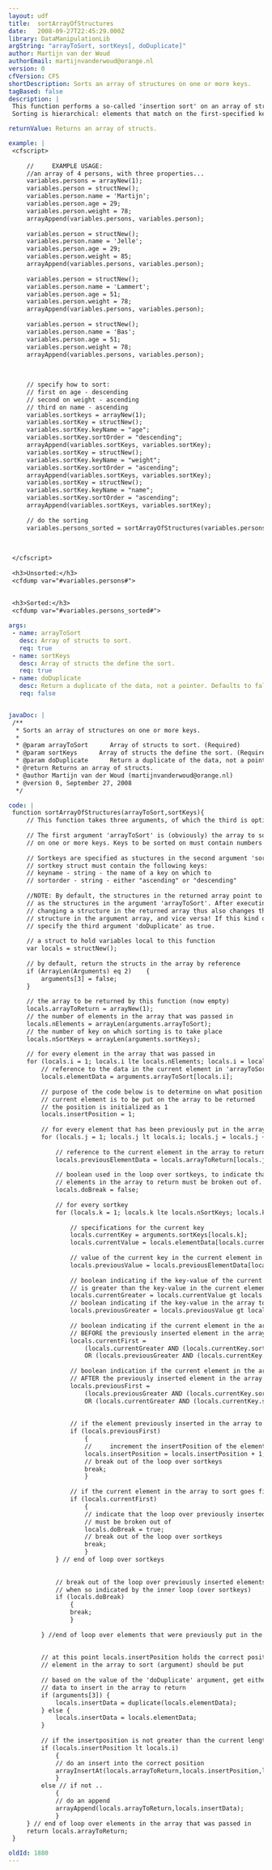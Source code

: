 ```yaml
---
layout: udf
title:  sortArrayOfStructures
date:   2008-09-27T22:45:29.000Z
library: DataManipulationLib
argString: "arrayToSort, sortKeys[, doDuplicate]"
author: Martijn van der Woud
authorEmail: martijnvanderwoud@orange.nl
version: 0
cfVersion: CF5
shortDescription: Sorts an array of structures on one or more keys.
tagBased: false
description: |
 This function performs a so-called 'insertion sort' on an array of structures. You can specify multiple keys to sort on. The sort order (&quot;descending&quot;) or (&quot;ascending&quot;) seperately per key
 Sorting is hierarchical: elements that match on the first-specified key are sorted on the second key; element that match on the first two key are sorted on the third key and so on..

returnValue: Returns an array of structs.

example: |
 <cfscript>
 
     //     EXAMPLE USAGE:
     //an array of 4 persons, with three properties...
     variables.persons = arrayNew(1);
     variables.person = structNew();
     variables.person.name = 'Martijn';
     variables.person.age = 29;
     variables.person.weight = 78;
     arrayAppend(variables.persons, variables.person);
     
     variables.person = structNew();
     variables.person.name = 'Jelle';
     variables.person.age = 29;
     variables.person.weight = 85;
     arrayAppend(variables.persons, variables.person);
 
     variables.person = structNew();
     variables.person.name = 'Lammert';
     variables.person.age = 51;
     variables.person.weight = 78;
     arrayAppend(variables.persons, variables.person);
         
     variables.person = structNew();
     variables.person.name = 'Bas';
     variables.person.age = 51;
     variables.person.weight = 78;
     arrayAppend(variables.persons, variables.person);
     
     
     
     // specify how to sort: 
     // first on age - descending
     // second on weight - ascending
     // third on name - ascending
     variables.sortkeys = arrayNew(1);
     variables.sortKey = structNew();
     variables.sortKey.keyName = "age";
     variables.sortKey.sortOrder = "descending";
     arrayAppend(variables.sortKeys, variables.sortKey);
     variables.sortKey = structNew();
     variables.sortKey.keyName = "weight";
     variables.sortKey.sortOrder = "ascending";
     arrayAppend(variables.sortKeys, variables.sortKey);
     variables.sortKey = structNew();
     variables.sortKey.keyName = "name";
     variables.sortKey.sortOrder = "ascending";
     arrayAppend(variables.sortKeys, variables.sortKey);
     
     // do the sorting
     variables.persons_sorted = sortArrayOfStructures(variables.persons, variables.sortKeys);
     
 
 
 </cfscript>
 
 <h3>Unsorted:</h3>
 <cfdump var="#variables.persons#">
 
 
 <h3>Sorted:</h3>
 <cfdump var="#variables.persons_sorted#">

args:
 - name: arrayToSort
   desc: Array of structs to sort.
   req: true
 - name: sortKeys
   desc: Array of structs the define the sort.
   req: true
 - name: doDuplicate
   desc: Return a duplicate of the data, not a pointer. Defaults to false.
   req: false


javaDoc: |
 /**
  * Sorts an array of structures on one or more keys.
  * 
  * @param arrayToSort      Array of structs to sort. (Required)
  * @param sortKeys      Array of structs the define the sort. (Required)
  * @param doDuplicate      Return a duplicate of the data, not a pointer. Defaults to false. (Optional)
  * @return Returns an array of structs. 
  * @author Martijn van der Woud (martijnvanderwoud@orange.nl) 
  * @version 0, September 27, 2008 
  */

code: |
 function sortArrayOfStructures(arrayToSort,sortKeys){
     // This function takes three arguments, of which the third is optional
     
     // The first argument 'arrayToSort' is (obviously) the array to sort. This must be an array that is to be sorted
     // on one or more keys. Keys to be sorted on must contain numbers or strings
     
     // Sortkeys are specified as stuctures in the second argument 'sortkeys', which is an array
     // sortkey struct must contain the following keys: 
     // keyname - string - the name of a key on which to     
     // sortorder - string - either "ascending" or "descending"
     
     //NOTE: By default, the structures in the returned array point to the same memory location
     // as the structures in the argument 'arrayToSort'. After executing this function
     // changing a structure in the returned array thus also changes the corresponding 
     // structure in the argument array, and vice versa! If this kind of behavior is unwanted,
     // specify the third argument 'doDuplicate' as true.
     
     // a struct to hold variables local to this function
     var locals = structNew();
         
     // by default, return the structs in the array by reference 
     if (ArrayLen(Arguments) eq 2)    {
         arguments[3] = false;
     }
         
     // the array to be returned by this function (now empty)
     locals.arrayToReturn = arrayNew(1);
     // the number of elements in the array that was passed in
     locals.nElements = arrayLen(arguments.arrayToSort);
     // the number of key on which sorting is to take place
     locals.nSortKeys = arrayLen(arguments.sortKeys);
                 
     // for every element in the array that was passed in
     for (locals.i = 1; locals.i lte locals.nElements; locals.i = locals.i + 1) {
         // reference to the data in the current element in 'arrayToSort'
         locals.elementData = arguments.arrayToSort[locals.i];            
             
         // purpose of the code below is to determine on what position the 
         // current element is to be put on the array to be returned
         // the position is initialized as 1
         locals.insertPosition = 1;
             
         // for every element that has been previously put in the array to return
         for (locals.j = 1; locals.j lt locals.i; locals.j = locals.j + 1) {
                 
             // reference to the current element in the array to return
             locals.previousElementData = locals.arrayToReturn[locals.j];
                 
             // boolean used in the loop over sortkeys, to indicate that the loop over
             // elements in the array to return must be broken out of.
             locals.doBreak = false;
                 
             // for every sortkey
             for (locals.k = 1; locals.k lte locals.nSortKeys; locals.k = locals.k + 1) {
                     
                 // specifications for the current key
                 locals.currentKey = arguments.sortKeys[locals.k];
                 locals.currentValue = locals.elementData[locals.currentKey.keyName];
                     
                 // value of the current key in the current element in the array to return
                 locals.previousValue = locals.previousElementData[locals.currentKey.keyName];
                     
                 // boolean indicating if the key-value of the current element in the passed-in array
                 // is greater than the key-value in the current element, previously inserted in the array to return
                 locals.currentGreater = locals.currentValue gt locals.previousValue;
                 // boolean indicating if the key-value in the array to return is greater
                 locals.previousGreater = locals.previousValue gt locals.currentValue;                    
                     
                 // boolean indicating if the current element in the array to sort must go 
                 // BEFORE the previously inserted element in the array to return
                 locals.currentFirst = 
                     (locals.currentGreater AND (locals.currentKey.sortOrder eq "descending"))
                     OR (locals.previousGreater AND (locals.currentKey.sortOrder eq "ascending"));
                     
                 // boolean indication if the current element in the array to sort must go 
                 // AFTER the previously inserted element in the array to return
                 locals.previousFirst = 
                     (locals.previousGreater AND (locals.currentKey.sortOrder eq "descending"))
                     OR (locals.currentGreater AND (locals.currentKey.sortOrder eq "ascending"));
                     
                     
                 // if the element previously inserted in the array to return goes first
                 if (locals.previousFirst)
                     {
                     //     increment the insertPosition of the element in arrayToSort by one
                     locals.insertPosition = locals.insertPosition + 1;
                     // break out of the loop over sortkeys
                     break;
                     }
                         
                 // if the current element in the array to sort goes first     
                 if (locals.currentFirst)
                     {
                     // indicate that the loop over previously inserted elements in the array to return 
                     // must be broken out of
                     locals.doBreak = true;
                     // break out of the loop over sortkeys
                     break;
                     }                
             } // end of loop over sortkeys
                 
                 
             // break out of the loop over previously inserted elements in the array to return,
             // when so indicated by the inner loop (over sortkeys)
             if (locals.doBreak)
                 {
                 break;
                 }
                     
         } //end of loop over elements that were previously put in the array to return
             
             
         // at this point locals.insertPosition holds the correct position, where the current 
         // element in the array to sort (argument) should be put
             
         // based on the value of the 'doDuplicate' argument, get either a deep copy or a reference of the 
         // data to insert in the array to return
         if (arguments[3]) {
             locals.insertData = duplicate(locals.elementData); 
         } else {
             locals.insertData = locals.elementData;
         }
                         
         // if the insertposition is not greater than the current length of the array to return
         if (locals.insertPosition lt locals.i)
             {
             // do an insert into the correct position
             arrayInsertAt(locals.arrayToReturn,locals.insertPosition,locals.insertData);
             }
         else // if not ..
             {
             // do an append    
             arrayAppend(locals.arrayToReturn,locals.insertData);
             }            
     } // end of loop over elements in the array that was passed in
     return locals.arrayToReturn;        
 }

oldId: 1880
---
```


